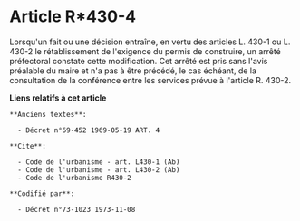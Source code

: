 # Article R*430-4

Lorsqu'un fait ou une décision entraîne, en vertu des articles L. 430-1 ou L. 430-2 le rétablissement de l'exigence du permis
de construire, un arrêté préfectoral constate cette modification. Cet arrêté est pris sans l'avis préalable du maire et n'a
pas à être précédé, le cas échéant, de la consultation de la conférence entre les services prévue à l'article R. 430-2.

**Liens relatifs à cet article**

	**Anciens textes**:

	  - Décret n°69-452 1969-05-19 ART. 4

	**Cite**:

	  - Code de l'urbanisme - art. L430-1 (Ab)
	  - Code de l'urbanisme - art. L430-2 (Ab)
	  - Code de l'urbanisme R430-2

	**Codifié par**:

	  - Décret n°73-1023 1973-11-08
